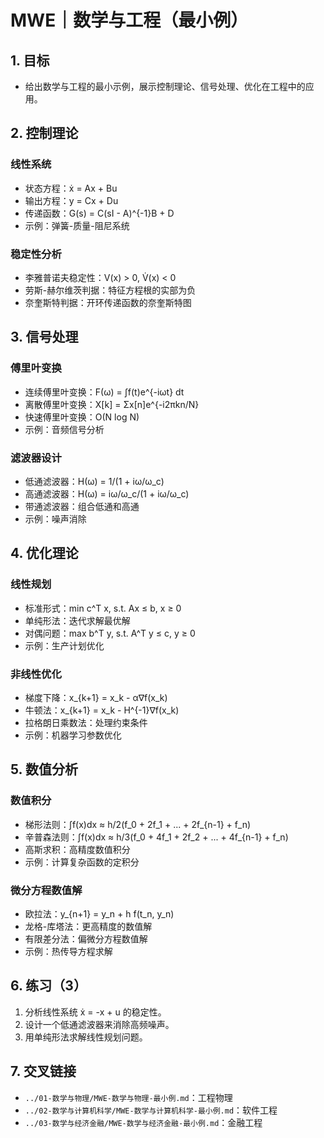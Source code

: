 # MWE｜数学与工程（最小例）

## 1. 目标

- 给出数学与工程的最小示例，展示控制理论、信号处理、优化在工程中的应用。

## 2. 控制理论

### 线性系统

- 状态方程：ẋ = Ax + Bu
- 输出方程：y = Cx + Du
- 传递函数：G(s) = C(sI - A)^{-1}B + D
- 示例：弹簧-质量-阻尼系统

### 稳定性分析

- 李雅普诺夫稳定性：V(x) > 0, V̇(x) < 0
- 劳斯-赫尔维茨判据：特征方程根的实部为负
- 奈奎斯特判据：开环传递函数的奈奎斯特图

## 3. 信号处理

### 傅里叶变换

- 连续傅里叶变换：F(ω) = ∫f(t)e^{-iωt} dt
- 离散傅里叶变换：X[k] = Σx[n]e^{-i2πkn/N}
- 快速傅里叶变换：O(N log N)
- 示例：音频信号分析

### 滤波器设计

- 低通滤波器：H(ω) = 1/(1 + iω/ω_c)
- 高通滤波器：H(ω) = iω/ω_c/(1 + iω/ω_c)
- 带通滤波器：组合低通和高通
- 示例：噪声消除

## 4. 优化理论

### 线性规划

- 标准形式：min c^T x, s.t. Ax ≤ b, x ≥ 0
- 单纯形法：迭代求解最优解
- 对偶问题：max b^T y, s.t. A^T y ≤ c, y ≥ 0
- 示例：生产计划优化

### 非线性优化

- 梯度下降：x_{k+1} = x_k - α∇f(x_k)
- 牛顿法：x_{k+1} = x_k - H^{-1}∇f(x_k)
- 拉格朗日乘数法：处理约束条件
- 示例：机器学习参数优化

## 5. 数值分析

### 数值积分

- 梯形法则：∫f(x)dx ≈ h/2(f_0 + 2f_1 + ... + 2f_{n-1} + f_n)
- 辛普森法则：∫f(x)dx ≈ h/3(f_0 + 4f_1 + 2f_2 + ... + 4f_{n-1} + f_n)
- 高斯求积：高精度数值积分
- 示例：计算复杂函数的定积分

### 微分方程数值解

- 欧拉法：y_{n+1} = y_n + h f(t_n, y_n)
- 龙格-库塔法：更高精度的数值解
- 有限差分法：偏微分方程数值解
- 示例：热传导方程求解

## 6. 练习（3）

1) 分析线性系统 ẋ = -x + u 的稳定性。
2) 设计一个低通滤波器来消除高频噪声。
3) 用单纯形法求解线性规划问题。

## 7. 交叉链接

- `../01-数学与物理/MWE-数学与物理-最小例.md`：工程物理
- `../02-数学与计算机科学/MWE-数学与计算机科学-最小例.md`：软件工程
- `../03-数学与经济金融/MWE-数学与经济金融-最小例.md`：金融工程
